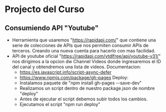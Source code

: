 # Projecto del Curso
## Consumiendo API "Youtube"
  - Herramienta que usaremos "https://rapidapi.com/" que contiene una serie de colecciones de APIs que nos permiten consumir APIs de terceros. Creando una nueva cuenta para hacerlo con mas facilidad.
  - API de youtube oficial "https://rapidapi.com/ytdlfree/api/youtube-v31/" nos dirigimos a la opcion dw Channel Videos donde ingresaremos el ID del canal y obtendremos una lista de videos.
  Documentacion:
    - https://es.javascript.info/script-async-defer
    - https://www.npmjs.com/package/gh-pages
  Deploy:
    - Instalamos paquete de "npm install gh-pages --save-dev" 
    - Realizamos un script dentro de nuestro package.json de nombre "deploy"
    - Antes de ejecutar el script debemos subir todos los cambios.
    - Ejecutamos el script "npm run deploy" 